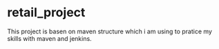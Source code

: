 # retail_project
This project is basen on maven structure which i am using to pratice my skills with maven and jenkins.
